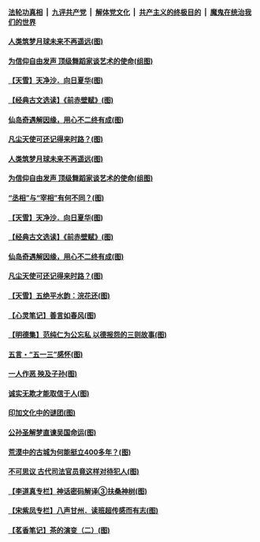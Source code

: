 

####  [法轮功真相](../../../../basic/blob/master/README.md?t=05160231) &nbsp;|&nbsp; [九评共产党](../../../../9ping.md/blob/master/README.md?t=05160231) &nbsp;|&nbsp; [解体党文化](../../../../jtdwh.md/blob/master/README.md?t=05160231)  &nbsp;|&nbsp; [共产主义的终极目的](../../../../gczydzjmd.md/blob/master/README.md?t=05160231) &nbsp;|&nbsp; [魔鬼在统治我们的世界](../../../../mgztzwmdsj.md/blob/master/README.md?t=05160231) 

#### [人类筑梦月球未来不再遥远(图)](../pages/p7/932774.md?t=05160231) 

#### [为信仰自由发声 顶级舞蹈家谈艺术的使命(组图)](../pages/p7/933219.md?t=05160231) 

#### [【天雪】天净沙．向日夏华(图)](../pages/p7/933149.md?t=05160231) 

#### [【经典古文选读】《前赤壁赋》(图)](../pages/p7/933138.md?t=05160231) 

#### [仙岛奇遇解因缘，用心不二终有成(图)](../pages/p7/932773.md?t=05160231) 

#### [凡尘天使可还记得来时路？(图)](../pages/p7/932647.md?t=05160231) 

#### [人类筑梦月球未来不再遥远(图)](../pages/p7/932774.md?t=05160231) 

#### [为信仰自由发声 顶级舞蹈家谈艺术的使命(组图)](../pages/p7/933219.md?t=05160231) 

#### [“丞相”与“宰相”有何不同？(图)](../pages/p7/933240.md?t=05160231) 

#### [【天雪】天净沙．向日夏华(图)](../pages/p7/933149.md?t=05160231) 

#### [【经典古文选读】《前赤壁赋》(图)](../pages/p7/933138.md?t=05160231) 

#### [仙岛奇遇解因缘，用心不二终有成(图)](../pages/p7/932773.md?t=05160231) 

#### [凡尘天使可还记得来时路？(图)](../pages/p7/932647.md?t=05160231) 

#### [【天雪】五绝平水韵：浣花还(图)](../pages/p7/933146.md?t=05160231) 

#### [【心灵笔记】善言如春风(图)](../pages/p7/933027.md?t=05160231) 

#### [【明德集】范纯仁为公忘私 以德报怨的三则故事(图)](../pages/p7/932646.md?t=05160231) 

#### [五言・“五一三”感怀(图)](../pages/p7/932921.md?t=05160231) 

#### [一人作恶 殃及子孙(图)](../pages/p7/933003.md?t=05160231) 

#### [诚实无欺才能取信于人(图)](../pages/p7/932432.md?t=05160231) 

#### [印加文化中的谜团(图)](../pages/p7/932882.md?t=05160231) 

#### [公孙圣解梦直谏吴国命运(图)](../pages/p7/932739.md?t=05160231) 

#### [荒漠中的古城为何能挺立400多年？(图)](../pages/p7/932877.md?t=05160231) 

#### [不可思议 古代司法官员竟这样对待犯人(图)](../pages/p7/932781.md?t=05160231) 

#### [【李道真专栏】神话密码解译③扶桑神树(图)](../pages/p7/932735.md?t=05160231) 

#### [【宋紫凤专栏】八声甘州．读班超传感而有志(图)](../pages/p7/932642.md?t=05160231) 

#### [【茗香笔记】茶的演变（二）(图)](../pages/p7/932565.md?t=05160231) 

